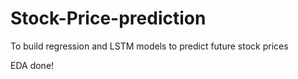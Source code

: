 # Stock-Price-prediction
To build regression and LSTM models to predict future stock prices

EDA done!

